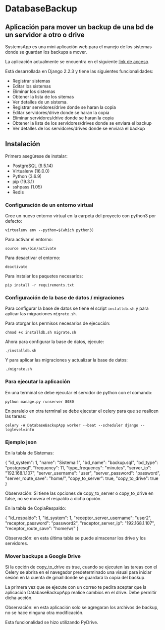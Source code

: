 # DatabaseBackup

## Aplicación para mover un backup de una bd de un servidor a otro o drive

SystemsApp es una mini aplicación web para el manejo de los sistemas donde se guardan los backups a mover.

La aplicación actualmente se encuentra en el siguiente [link de acceso](https://movedatabasebackup.herokuapp.com).

Está desarrollada en Django 2.2.3 y tiene las siguientes funcionalidades:

* Registrar sistemas
* Editar los sistemas 
* Eliminar los sistemas
* Obtener la lista de los sitemas 
* Ver detalles de un sistema.
* Registrar servidores/drive donde se haran la copia
* Editar servidores/drive donde se haran la copia
* Eliminar servidores/drive donde se haran la copia
* Obtener la lista de los servidores/drives donde se enviara el backup 
* Ver detalles de los servidores/drives donde se enviara el backup 

## Instalación

Primero asegúrese de instalar:

* PostgreSQL (9.5.14)
* Virtualenv (16.0.0)
* Python (3.6.9)
* pip (19.3.1)
* sshpass (1.05)
* Redis

### Configuración de un entorno virtual

Cree un nuevo entorno virtual en la carpeta del proyecto con python3 por defecto:

```
virtualenv env --python=$(which python3)
```

Para activar el entorno:
```
source env/bin/activate
```

Para desactivar el entorno:
```
deactivate
```

Para instalar los paquetes necesarios:
```
pip install -r requirements.txt
```

### Configuración de la base de datos / migraciones

Para configurar la base de datos se tiene el script `installdb.sh` y para aplicar las migraciones `migrate.sh`.

Para otorgar los permisos necesarios de ejecución:
```
chmod +x installdb.sh migrate.sh
```

Ahora para configurar la base de datos, ejecute:
```
./installdb.sh
```

Y para aplicar las migraciones y actualizar la base de datos:
```
./migrate.sh
```

### Para ejecutar la aplicación

En una terminal se debe ejecutar el servidor de python con el comando:

```
python manage.py runserver 8080
```

En paralelo en otra terminal se debe ejecutar el celery para que se realicen las tareas:

```
celery -A DatabaseBackupApp worker --beat --scheduler django --loglevel=info
```

### Ejemplo json

En la tabla de Sistemas:

{
        "id_system": 1,
        "name": "Sistema 1",
        "bd_name": "backup.sql",
        "bd_type": "postgresql",
        "frequency": 11,
        "type_frequency": "minutes",
        "server_ip": "192.168.1.107",
        "server_username": "user",
        "server_password": "password",
        "server_route_save": "home/",
        "copy_to_server": true,
        "copy_to_drive": true
}

Observación: Si tiene las opciones de copy_to_server o copy_to_drive en false, no se movera el respaldo a dicha opción. 

En la tabla de CopiaRespaldo:

{
        "id_respaldo": 1,
        "id_system": 1,
        "receptor_server_username": "user2",
        "receptor_password": "password2",
        "receptor_server_ip": "192.168.1.107",
        "receptor_route_save": "home/w/"
}

Observación: en esta última tabla se puede almacenar los drive y los servidores.

### Mover backups a Google Drive

Si la opción de copy_to_drive es true, cuando se ejecuten las tareas con el Celery se abrira en el navegador predeterminado una visual para iniciar sesión en la cuenta de gmail donde se guardará la copia del backup.

La primera vez que se ejecute con un correo te pedira aceptar que la aplicación DatabaseBackupApp realice cambios en el drive. Debe permitir dicha acción.

Observación: en esta aplicación solo se agregaran los archivos de backup, no se hace ninguna otra modificación.

Esta funcionalidad se hizo utilizando PyDrive.